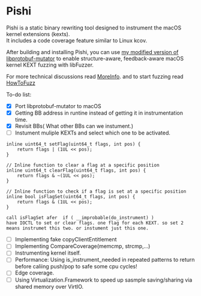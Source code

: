 # Pishi
Pishi is a static binary rewriting tool designed to instrument the macOS kernel extensions (kexts). \
It includes a code coverage feature similar to Linux kcov.

After building and installing Pishi, you can use [my modified version of libprotobuf-mutator](https://github.com/R00tkitSMM/libprotobuf-mutator) to enable structure-aware, feedback-aware macOS kernel KEXT fuzzing with libFuzzer.

For more technical discussions read [MoreInfo](https://github.com/R00tkitSMM/Pishi/blob/main/MoreInfo.md). and to start fuzzing read [HowToFuzz](https://github.com/R00tkitSMM/Pishi/blob/main/HowToFuzz.md)

To-do list:
- [X] Port libprotobuf-mutator to macOS
- [x] Getting BB address in runtine instead of getting it in instrumentation time.
- [X] Revisit BBs( What other BBs can we instument.)
- [ ] Instument muliple KEXTs and select which one to be activated. 
```
inline uint64_t setFlag(uint64_t flags, int pos) {
    return flags | (1UL << pos);
}

// Inline function to clear a flag at a specific position
inline uint64_t clearFlag(uint64_t flags, int pos) {
    return flags & ~(1UL << pos);
}

// Inline function to check if a flag is set at a specific position
inline bool isFlagSet(uint64_t flags, int pos) {
    return flags & (1UL << pos);
}

call isFlagSet afer  if ( __improbable(do_instrument) )
have IOCTL to set or clear flags. one flag for each KEXT. so set 2 means instrumet this two. or instument just this one.
```
- [ ] Implementing fake copyClientEntitlement
- [ ] Implementing CompareCoverage(memcmp, strcmp,...)
- [ ] Instrumenting kernel itself.
- [ ] Performance: Using is_instrument_needed in repeated patterns to return before caliing push/pop to safe some cpu cycles!
- [ ] Edge coverage.
- [ ] Using Virtualization.Framework to speed up sasmple saving/sharing via shared memory over VirtIO.
